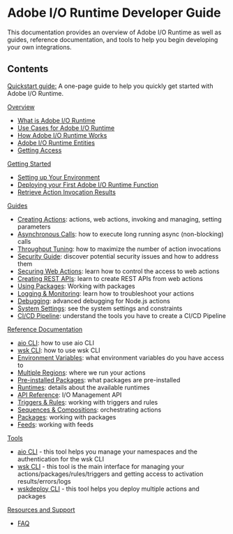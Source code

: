 <HeroSimple slots="heading, title"/>

# Adobe I/O Runtime Developer Guide

This documentation provides an overview of Adobe I/O Runtime as well as guides, reference documentation, and tools to help you begin developing your own integrations.

## Contents

[Quickstart guide:](guides/index.md) A one-page guide to help you quickly get started with Adobe I/O Runtime.

[Overview](guides/overview/index.md)

* [What is Adobe I/O Runtime](guides/overview/what_is_runtime.md)
* [Use Cases for Adobe I/O Runtime](guides/overview/usecases.md)
* [How Adobe I/O Runtime Works](guides/overview/howitworks.md)
* [Adobe I/O Runtime Entities](guides/overview/entities.md)
* [Getting Access](guides/overview/getting_access.md)

[Getting Started](guides/getting-started/index.md)

* [Setting up Your Environment](guides/getting-started/setup.md)
* [Deploying your First Adobe I/O Runtime Function](guides/getting-started/deploy.md)
* [Retrieve Action Invocation Results](guides/getting-started/activations.md)

[Guides](guides/using/index.md)

* [Creating Actions](guides/using/creating_actions.md): actions, web actions, invoking and managing, setting parameters
* [Asynchronous Calls](guides/using/asynchronous_calls.md): how to execute long running async (non-blocking) calls
* [Throughput Tuning](guides/using/throughput_tuning.md): how to maximize the number of action invocations
* [Security Guide](guides/using/security_general.md): discover potential security issues and how to address them
* [Securing Web Actions](guides/using/securing_web_actions.md): learn how to control the access to web actions
* [Creating REST APIs](guides/using/creating_rest_apis.md): learn to create REST APIs from web actions
* [Using Packages](guides/using/using_packages.md): Working with packages
* [Logging & Monitoring](guides/using/logging_monitoring.md): learn how to troubleshoot your actions
* [Debugging](guides/using/debugging.md): advanced debugging for Node.js actions
* [System Settings](guides/using/system_settings.md): see the system settings and constraints 
* [CI/CD Pipeline](guides/using/ci-cd_pipeline.md): understand the tools you have to create a CI/CD Pipeline

[Reference Documentation](guides/reference/index.md)

* [aio CLI](guides/reference/cli_use.md): how to use aio CLI
* [wsk CLI](guides/reference/wsk_use.md): how to use wsk CLI
* [Environment Variables](guides/reference/environment_variables.md): what environment variables do you have access to
* [Multiple Regions](guides/reference/multiple_regions.md): where we run your actions
* [Pre-installed Packages](guides/reference/prepackages.md): what packages are pre-installed 
* [Runtimes](guides/reference/runtimes.md): details about the available runtimes
* [API Reference](guides/reference/api_ref.md): I/O Management API
* [Triggers & Rules](guides/reference/triggersrules.md): working with triggers and rules
* [Sequences & Compositions](guides/reference/sequences_compositions.md): orchestrating actions
* [Packages](guides/reference/packages.md): working with packages
* [Feeds](guides/reference/feeds.md): working with feeds

[Tools](guides/tools/index.md)

* [aio CLI](guides/tools/cli_install.md) - this tool helps you manage your namespaces and the authentication for the wsk CLI
* [wsk CLI](guides/tools/wsk_install.md) - this tool is the main interface for managing your actions/packages/rules/triggers and getting access to activation results/errors/logs
* [wskdeploy CLI](guides/tools/wskdeploy_install.md) - this tool helps you deploy multiple actions and packages

[Resources and Support](support/index.md)

* [FAQ](support/faq.md)
